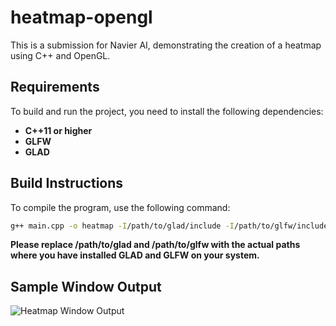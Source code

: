 # heatmap-opengl

This is a submission for Navier AI, demonstrating the creation of a heatmap using C++ and OpenGL.

## Requirements

To build and run the project, you need to install the following dependencies:
- **C++11 or higher**
- **GLFW**
- **GLAD**

## Build Instructions

To compile the program, use the following command:

```bash
g++ main.cpp -o heatmap -I/path/to/glad/include -I/path/to/glfw/include -L/path/to/glfw/lib -lglfw -ldl -framework OpenGL -std=c++11
```
**Please replace /path/to/glad and /path/to/glfw with the actual paths where you have installed GLAD and GLFW on your system.**

## Sample Window Output

![Heatmap Window Output](https://github.com/user-attachments/assets/cd02dc9e-ddaa-4c25-bc0a-20fad01fbffc)
